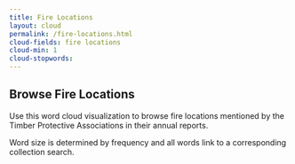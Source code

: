 ```yaml
---
title: Fire Locations
layout: cloud
permalink: /fire-locations.html
cloud-fields: fire locations
cloud-min: 1
cloud-stopwords:
---
```


## Browse Fire Locations

Use this word cloud visualization to browse fire locations mentioned by the Timber Protective Associations in their annual reports.

Word size is determined by frequency and all words link to a corresponding collection search.